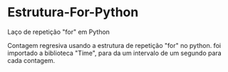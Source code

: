 # Estrutura-For-Python
Laço de repetição "for" em Python

Contagem regresiva usando a estrutura de repetição "for" no python.
foi importado a biblioteca "Time", para da um intervalo de um segundo para cada contagem.

